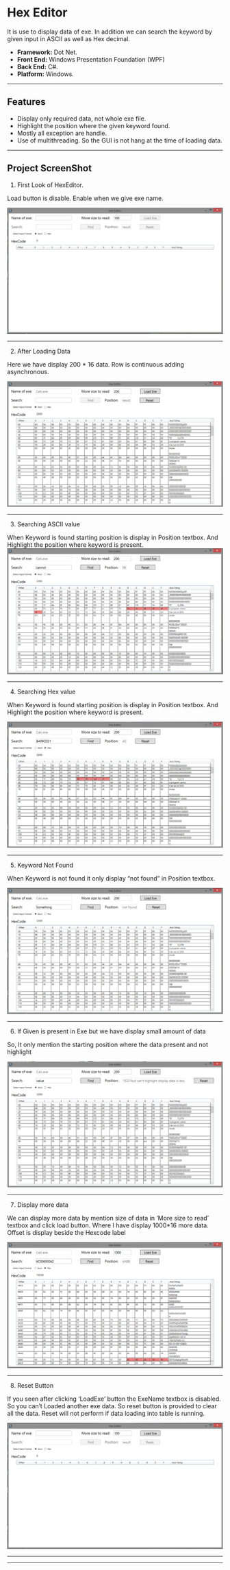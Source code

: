 # Hex Editor

It is use to display data of exe. In addition we can search the keyword by given input in ASCII as well as Hex decimal.

- __Framework:__ Dot Net.
- __Front End:__ Windows Presentation Foundation (WPF)
- __Back End:__ C#.
- __Platform:__ Windows.

---

## Features

- Display only required data, not whole exe file.
- Highlight the position where the given keyword found.
- Mostly all exception are handle.
- Use of multithreading. So the GUI is not hang at the time of loading data.

---
## Project ScreenShot

1. First Look of HexEditor. 

Load button is disable. Enable when we give exe name.

![Screenshot](Screenshot/HexEditor1.jpg)

---

2. After Loading Data

Here we have display 200 * 16 data. Row is continuous adding asynchronous.

![Screenshot](Screenshot/HexEditor2.jpg)

---

3. Searching ASCII value

When Keyword is found starting position is display in Position textbox. And Highlight the position where keyword is present.
![Screenshot](Screenshot/HexEditor3.png)

---

4. Searching Hex value

When Keyword is found starting position is display in Position textbox. And Highlight the position where keyword is present.

![Screenshot](Screenshot/HexEditor4.jpg)

---

5. Keyword Not Found

When Keyword is not found it only display “not found” in Position textbox.

![Screenshot](Screenshot/HexEditor5.png)

---

6. If Given is present in Exe but we have display small amount of data

So, It only mention the starting position where the data present and not highlight

![Screenshot](Screenshot/HexEditor6.png)

---

7. Display more data

We can display more data by mention size of data in
‘More size to read’ textbox and click load button. Where I have display 1000*16 more data. Offset is display beside the Hexcode label

![Screenshot](Screenshot/HexEditor7.png)

---

8. Reset Button

If you seen after clicking ‘LoadExe’ button the ExeName textbox is disabled. So you can’t Loaded another exe data. So reset button is provided to clear all the data. Reset will not perform if data loading into table is running.

![Screenshot](Screenshot/HexEditor8.png)

---
---